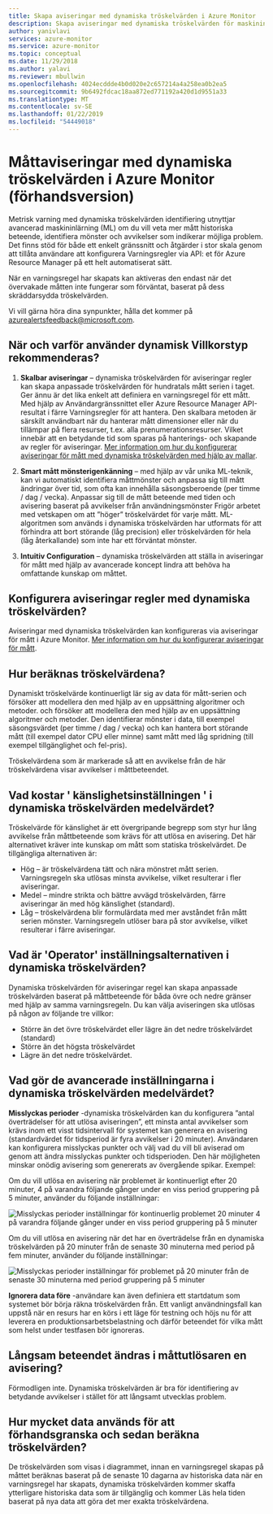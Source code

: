 ```yaml
---
title: Skapa aviseringar med dynamiska tröskelvärden i Azure Monitor
description: Skapa aviseringar med dynamiska tröskelvärden för maskininlärningsbaserade
author: yanivlavi
services: azure-monitor
ms.service: azure-monitor
ms.topic: conceptual
ms.date: 11/29/2018
ms.author: yalavi
ms.reviewer: mbullwin
ms.openlocfilehash: 4024ecddde4b0d020e2c657214a4a258ea0b2ea5
ms.sourcegitcommit: 9b6492fdcac18aa872ed771192a420d1d9551a33
ms.translationtype: MT
ms.contentlocale: sv-SE
ms.lasthandoff: 01/22/2019
ms.locfileid: "54449018"
---
```

# <a name="metric-alerts-with-dynamic-thresholds-in-azure-monitor-public-preview"></a>Måttaviseringar med dynamiska tröskelvärden i Azure Monitor (förhandsversion)

Metrisk varning med dynamiska tröskelvärden identifiering utnyttjar avancerad maskininlärning (ML) om du vill veta mer mått historiska beteende, identifiera mönster och avvikelser som indikerar möjliga problem. Det finns stöd för både ett enkelt gränssnitt och åtgärder i stor skala genom att tillåta användare att konfigurera Varningsregler via API: et för Azure Resource Manager på ett helt automatiserat sätt.

När en varningsregel har skapats kan aktiveras den endast när det övervakade måtten inte fungerar som förväntat, baserat på dess skräddarsydda tröskelvärden.

Vi vill gärna höra dina synpunkter, hålla det kommer på azurealertsfeedback@microsoft.com.

## <a name="why-and-when-is-using-dynamic-condition-type-recommended"></a>När och varför använder dynamisk Villkorstyp rekommenderas?

1. **Skalbar aviseringar** – dynamiska tröskelvärden för aviseringar regler kan skapa anpassade tröskelvärden för hundratals mått serien i taget. Ger ännu är det lika enkelt att definiera en varningsregel för ett mått. Med hjälp av Användargränssnittet eller Azure Resource Manager API-resultat i färre Varningsregler för att hantera. Den skalbara metoden är särskilt användbart när du hanterar mått dimensioner eller när du tillämpar på flera resurser, t.ex. alla prenumerationsresurser. Vilket innebär att en betydande tid som sparas på hanterings- och skapande av regler för aviseringar. [Mer information om hur du konfigurerar aviseringar för mått med dynamiska tröskelvärden med hjälp av mallar](alerts-metric-create-templates.md).

1. **Smart mått mönsterigenkänning** – med hjälp av vår unika ML-teknik, kan vi automatiskt identifiera måttmönster och anpassa sig till mått ändringar över tid, som ofta kan innehålla säsongsberoende (per timme / dag / vecka). Anpassar sig till de mått beteende med tiden och avisering baserat på avvikelser från användningsmönster Frigör arbetet med vetskapen om att ”höger” tröskelvärdet för varje mått. ML-algoritmen som används i dynamiska tröskelvärden har utformats för att förhindra att bort störande (låg precision) eller tröskelvärden för hela (låg återkallande) som inte har ett förväntat mönster.

1. **Intuitiv Configuration** – dynamiska tröskelvärden att ställa in aviseringar för mått med hjälp av avancerade koncept lindra att behöva ha omfattande kunskap om måttet.

## <a name="how-to-configure-alerts-rules-with-dynamic-thresholds"></a>Konfigurera aviseringar regler med dynamiska tröskelvärden?

Aviseringar med dynamiska tröskelvärden kan konfigureras via aviseringar för mått i Azure Monitor. [Mer information om hur du konfigurerar aviseringar för mått](alerts-metric.md).

## <a name="how-are-the-thresholds-calculated"></a>Hur beräknas tröskelvärdena?

Dynamiskt tröskelvärde kontinuerligt lär sig av data för mått-serien och försöker att modellera den med hjälp av en uppsättning algoritmer och metoder. och försöker att modellera den med hjälp av en uppsättning algoritmer och metoder. Den identifierar mönster i data, till exempel säsongsvärdet (per timme / dag / vecka) och kan hantera bort störande mått (till exempel dator CPU eller minne) samt mått med låg spridning (till exempel tillgänglighet och fel-pris).

Tröskelvärdena som är markerade så att en avvikelse från de här tröskelvärdena visar avvikelser i måttbeteendet.

## <a name="what-does-sensitivity-setting-in-dynamic-thresholds-mean"></a>Vad kostar ' känslighetsinställningen ' i dynamiska tröskelvärden medelvärdet?

Tröskelvärde för känslighet är ett övergripande begrepp som styr hur lång avvikelse från måttbeteende som krävs för att utlösa en avisering.
Det här alternativet kräver inte kunskap om mått som statiska tröskelvärdet. De tillgängliga alternativen är:

- Hög – är tröskelvärdena tätt och nära mönstret mått serien. Varningsregeln ska utlösas minsta avvikelse, vilket resulterar i fler aviseringar.
- Medel – mindre strikta och bättre avvägd tröskelvärden, färre aviseringar än med hög känslighet (standard).
- Låg – tröskelvärdena blir formulärdata med mer avståndet från mått serien mönster. Varningsregeln utlöser bara på stor avvikelse, vilket resulterar i färre aviseringar.

## <a name="what-are-the-operator-setting-options-in-dynamic-thresholds"></a>Vad är 'Operator' inställningsalternativen i dynamiska tröskelvärden?

Dynamiska tröskelvärden för aviseringar regel kan skapa anpassade tröskelvärden baserat på måttbeteende för båda övre och nedre gränser med hjälp av samma varningsregeln.
Du kan välja aviseringen ska utlösas på någon av följande tre villkor:

- Större än det övre tröskelvärdet eller lägre än det nedre tröskelvärdet (standard)
- Större än det högsta tröskelvärdet
- Lägre än det nedre tröskelvärdet.

## <a name="what-do-the-advanced-settings-in-dynamic-thresholds-mean"></a>Vad gör de avancerade inställningarna i dynamiska tröskelvärden medelvärdet?

**Misslyckas perioder** -dynamiska tröskelvärden kan du konfigurera ”antal överträdelser för att utlösa aviseringen”, ett minsta antal avvikelser som krävs inom ett visst tidsintervall för systemet kan generera en avisering (standardvärdet för tidsperiod är fyra avvikelser i 20 minuter). Användaren kan konfigurera misslyckas punkter och välj vad du vill bli aviserad om genom att ändra misslyckas punkter och tidsperioden. Den här möjligheten minskar onödig avisering som genererats av övergående spikar. Exempel:

Om du vill utlösa en avisering när problemet är kontinuerligt efter 20 minuter, 4 på varandra följande gånger under en viss period gruppering på 5 minuter, använder du följande inställningar:

![Misslyckas perioder inställningar för kontinuerlig problemet 20 minuter 4 på varandra följande gånger under en viss period gruppering på 5 minuter](media/alerts-dynamic-thresholds/0008.png)

Om du vill utlösa en avisering när det har en överträdelse från en dynamiska tröskelvärden på 20 minuter från de senaste 30 minuterna med period på fem minuter, använder du följande inställningar:

![Misslyckas perioder inställningar för problemet på 20 minuter från de senaste 30 minuterna med period gruppering på 5 minuter](media/alerts-dynamic-thresholds/0009.png)

**Ignorera data före** -användare kan även definiera ett startdatum som systemet bör börja räkna tröskelvärden från. Ett vanligt användningsfall kan uppstå när en resurs har en körs i ett läge för testning och höjs nu för att leverera en produktionsarbetsbelastning och därför beteendet för vilka mått som helst under testfasen bör ignoreras.

## <a name="will-slow-behavior-change-in-the-metric-trigger-an-alert"></a>Långsam beteendet ändras i måttutlösaren en avisering?

Förmodligen inte. Dynamiska tröskelvärden är bra för identifiering av betydande avvikelser i stället för att långsamt utvecklas problem.

## <a name="how-much-data-is-used-to-preview-and-then-calculate-thresholds"></a>Hur mycket data används för att förhandsgranska och sedan beräkna tröskelvärden?

De tröskelvärden som visas i diagrammet, innan en varningsregel skapas på måttet beräknas baserat på de senaste 10 dagarna av historiska data när en varningsregel har skapats, dynamiska tröskelvärden kommer skaffa ytterligare historiska data som är tillgänglig och kommer Läs hela tiden baserat på nya data att göra det mer exakta tröskelvärdena.
